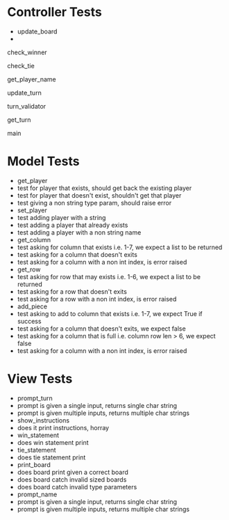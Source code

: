 
Controller Tests
================

* update_board
 *

check_winner

check_tie

get_player_name

update_turn

turn_validator

get_turn

main


Model Tests
===========

* get_player
 * test for player that exists, should get back the existing player
 * test for player that doesn't exist, shouldn't get that player
 * test giving a non string type param, should raise error
* set_player
 * test adding player with a string
 * test adding a player that already exists
 * test adding a player with a non string name
* get_column
 * test asking for column that exists i.e. 1-7, we expect a list to be returned
 * test asking for a column that doesn't exits
 * test asking for a column with a non int index, is error raised
* get_row
 * test asking for row that may exists i.e. 1-6, we expect a list to be returned
 * test asking for a row that doesn't exits
 * test asking for a row with a non int index, is error raised
* add_piece
 * test asking to add to column that exists i.e. 1-7, we expect True if success
 * test asking for a column that doesn't exits, we expect false
 * test asking for a column that is full i.e. column row len > 6, we expect false
 * test asking for a column with a non int index, is error raised


View Tests
==========

* prompt_turn
 * prompt is given a single input, returns single char string
 * prompt is given multiple inputs, returns multiple char strings
* show_instructions
 * does it print instructions, horray
* win_statement
 * does win statement print
* tie_statement
 * does tie statement print
* print_board
 * does board print given a correct board
 * does board catch invalid sized boards
 * does board catch invalid type parameters
* prompt_name
 * prompt is given a single input, returns single char string
 * prompt is given multiple inputs, returns multiple char strings
